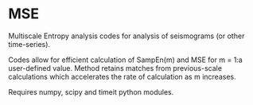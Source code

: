 # MSE
Multiscale Entropy analysis codes for analysis of seismograms (or other time-series). 

Codes allow for efficient calculation of SampEn(m) and MSE for m = 1:a user-defined value. Method retains matches from previous-scale calculations which accelerates the rate of calculation as m increases. 

Requires numpy, scipy and timeit python modules. 
